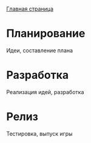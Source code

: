 [Главная страница](README.md)

# Планирование

Идеи, составление плана

# Разработка

Реализация идей, разработка

# Релиз

Тестировка, выпуск игры
